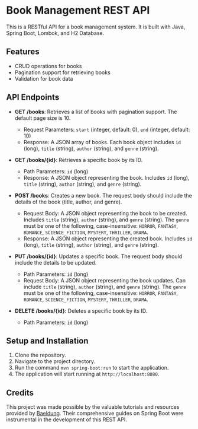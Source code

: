 # Book Management REST API
This is a RESTful API for a book management system. It is built with Java, Spring Boot, Lombok, and H2 Database.

## Features
- CRUD operations for books
- Pagination support for retrieving books
- Validation for book data

## API Endpoints
- **GET /books**: Retrieves a list of books with pagination support. The default page size is 10.
    - Request Parameters: `start` (integer, default: 0), `end` (integer, default: 10)
    - Response: A JSON array of books. Each book object includes `id` (long), `title` (string), `author` (string), and `genre` (string).

- **GET /books/{id}**: Retrieves a specific book by its ID.
    - Path Parameters: `id` (long)
    - Response: A JSON object representing the book. Includes `id` (long), `title` (string), `author` (string), and `genre` (string).

- **POST /books**: Creates a new book. The request body should include the details of the book (title, author, and genre).
    - Request Body: A JSON object representing the book to be created. Includes `title` (string), `author` (string), and `genre` (string). The `genre` must be one of the following, case-insensitive: `HORROR`, `FANTASY`, `ROMANCE`, `SCIENCE_FICTION`, `MYSTERY`, `THRILLER`, `DRAMA`.
    - Response: A JSON object representing the created book. Includes `id` (long), `title` (string), `author` (string), and `genre` (string).

- **PUT /books/{id}**: Updates a specific book. The request body should include the details to be updated.
    - Path Parameters: `id` (long)
    - Request Body: A JSON object representing the book updates. Can include `title` (string), `author` (string), and `genre` (string). The `genre` must be one of the following, case-insensitive: `HORROR`, `FANTASY`, `ROMANCE`, `SCIENCE_FICTION`, `MYSTERY`, `THRILLER`, `DRAMA`.

- **DELETE /books/{id}**: Deletes a specific book by its ID.
    - Path Parameters: `id` (long)

## Setup and Installation
1. Clone the repository.
2. Navigate to the project directory.
3. Run the command `mvn spring-boot:run` to start the application.
4. The application will start running at `http://localhost:8080`.

## Credits

This project was made possible by the valuable tutorials and resources provided by [Baeldung](https://www.baeldung.com/spring-boot). Their comprehensive guides on Spring Boot were instrumental in the development of this REST API.
